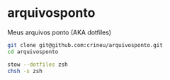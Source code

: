 # arquivosponto
Meus arquivos ponto (AKA dotfiles)


```bash
git clone git@github.com:crineu/arquivosponto.git
cd arquivosponto

stow --dotfiles zsh
chsh -s zsh
```